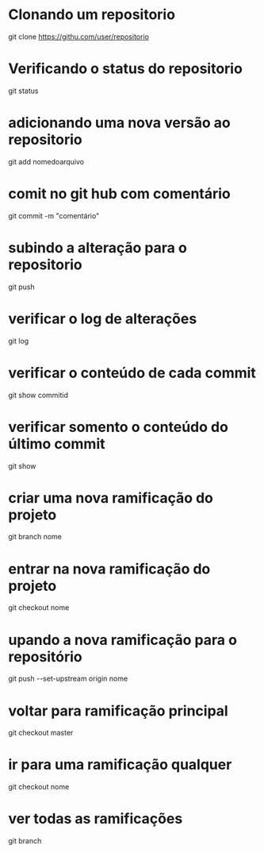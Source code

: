 # Clonando um repositorio

git clone https://githu.com/user/repositorio

# Verificando o status do repositorio

git status

# adicionando uma nova versão ao repositorio

git add nomedoarquivo

# comit no git hub com comentário 

git commit -m "comentário"

# subindo a alteração para o repositorio

git push

# verificar o log de alterações

git log

# verificar o conteúdo de cada commit

git show commitid

# verificar somento o conteúdo do último commit

git show

# criar uma nova ramificação do projeto

git branch nome

# entrar na nova ramificação do projeto

git checkout nome

# upando a nova ramificação para o repositório

git push --set-upstream origin nome

# voltar para ramificação principal 
 
git checkout master

# ir para uma ramificação qualquer

git checkout nome

# ver todas as ramificações

git branch




